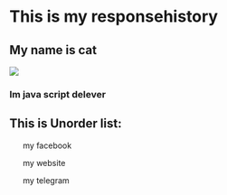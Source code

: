 <h1>This is my responsehistory</h1>

<h2>My name is cat</h2>

<img src="https://www.google.com/url?sa=i&url=https%3A%2F%2Fen.wiktionary.org%2Fwiki%2Fcat&psig=AOvVaw0DgaH6CHfNzWoLVDIxgp9b&ust=1729950045243000&source=images&cd=vfe&opi=89978449&ved=0CBQQjRxqFwoTCNjq5ZuCnYkDFQAAAAAdAAAAABAI">

<h3>Im java script delever</h3>

<h2>This is Unorder list:</h2>
<ul>my facebook</ul>
<ul>my website</ul>
<ul>my telegram</ul>
